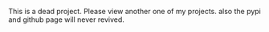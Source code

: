 This is a dead project. Please view another one of my projects. also the pypi and github page will never revived.
